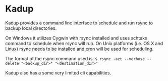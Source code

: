 # Kadup

Kadup provides a command line interface to schedule and run rsync to backup local directories.

On Windows it utilizes Cygwin with rsync installed and uses schtaks command to schedule when rsync will run.
On Unix platforms (i.e. OS X and Linux) rsync needs to be installed and cron will be used for scheduling.

The format of the rsync command used is:
`$ rsync -azt --verbose --delete "<backup_dir>" "<destination_dir>"`

Kadup also has a some very limited cli capabilities.